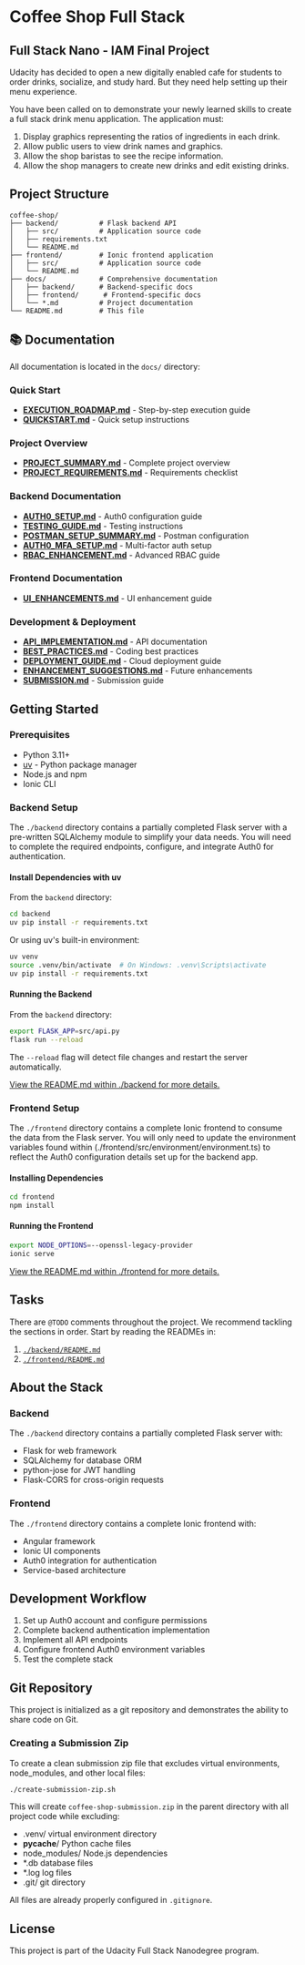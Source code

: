 # Coffee Shop Full Stack

## Full Stack Nano - IAM Final Project

Udacity has decided to open a new digitally enabled cafe for students to order drinks, socialize, and study hard. But they need help setting up their menu experience.

You have been called on to demonstrate your newly learned skills to create a full stack drink menu application. The application must:

1. Display graphics representing the ratios of ingredients in each drink.
2. Allow public users to view drink names and graphics.
3. Allow the shop baristas to see the recipe information.
4. Allow the shop managers to create new drinks and edit existing drinks.

## Project Structure

```
coffee-shop/
├── backend/          # Flask backend API
│   ├── src/          # Application source code
│   ├── requirements.txt
│   └── README.md
├── frontend/         # Ionic frontend application
│   ├── src/          # Application source code
│   └── README.md
├── docs/             # Comprehensive documentation
│   ├── backend/      # Backend-specific docs
│   ├── frontend/      # Frontend-specific docs
│   └── *.md          # Project documentation
└── README.md         # This file
```

## 📚 Documentation

All documentation is located in the `docs/` directory:

### Quick Start
- **[EXECUTION_ROADMAP.md](docs/EXECUTION_ROADMAP.md)** - Step-by-step execution guide
- **[QUICKSTART.md](docs/QUICKSTART.md)** - Quick setup instructions

### Project Overview
- **[PROJECT_SUMMARY.md](docs/PROJECT_SUMMARY.md)** - Complete project overview
- **[PROJECT_REQUIREMENTS.md](docs/PROJECT_REQUIREMENTS.md)** - Requirements checklist

### Backend Documentation
- **[AUTH0_SETUP.md](docs/backend/AUTH0_SETUP.md)** - Auth0 configuration guide
- **[TESTING_GUIDE.md](docs/backend/TESTING_GUIDE.md)** - Testing instructions
- **[POSTMAN_SETUP_SUMMARY.md](docs/backend/POSTMAN_SETUP_SUMMARY.md)** - Postman configuration
- **[AUTH0_MFA_SETUP.md](docs/backend/AUTH0_MFA_SETUP.md)** - Multi-factor auth setup
- **[RBAC_ENHANCEMENT.md](docs/backend/RBAC_ENHANCEMENT.md)** - Advanced RBAC guide

### Frontend Documentation
- **[UI_ENHANCEMENTS.md](docs/frontend/UI_ENHANCEMENTS.md)** - UI enhancement guide

### Development & Deployment
- **[API_IMPLEMENTATION.md](docs/API_IMPLEMENTATION.md)** - API documentation
- **[BEST_PRACTICES.md](docs/BEST_PRACTICES.md)** - Coding best practices
- **[DEPLOYMENT_GUIDE.md](docs/DEPLOYMENT_GUIDE.md)** - Cloud deployment guide
- **[ENHANCEMENT_SUGGESTIONS.md](docs/ENHANCEMENT_SUGGESTIONS.md)** - Future enhancements
- **[SUBMISSION.md](docs/SUBMISSION.md)** - Submission guide

## Getting Started

### Prerequisites

- Python 3.11+
- [uv](https://github.com/astral-sh/uv) - Python package manager
- Node.js and npm
- Ionic CLI

### Backend Setup

The `./backend` directory contains a partially completed Flask server with a pre-written SQLAlchemy module to simplify your data needs. You will need to complete the required endpoints, configure, and integrate Auth0 for authentication.

#### Install Dependencies with uv

From the `backend` directory:

```bash
cd backend
uv pip install -r requirements.txt
```

Or using uv's built-in environment:

```bash
uv venv
source .venv/bin/activate  # On Windows: .venv\Scripts\activate
uv pip install -r requirements.txt
```

#### Running the Backend

From the `backend` directory:

```bash
export FLASK_APP=src/api.py
flask run --reload
```

The `--reload` flag will detect file changes and restart the server automatically.

[View the README.md within ./backend for more details.](./backend/README.md)

### Frontend Setup

The `./frontend` directory contains a complete Ionic frontend to consume the data from the Flask server. You will only need to update the environment variables found within (./frontend/src/environment/environment.ts) to reflect the Auth0 configuration details set up for the backend app.

#### Installing Dependencies

```bash
cd frontend
npm install
```

#### Running the Frontend

```bash
export NODE_OPTIONS=--openssl-legacy-provider
ionic serve
```

[View the README.md within ./frontend for more details.](./frontend/README.md)

## Tasks

There are `@TODO` comments throughout the project. We recommend tackling the sections in order. Start by reading the READMEs in:

1. [`./backend/README.md`](./backend/README.md)
2. [`./frontend/README.md`](./frontend/README.md)

## About the Stack

### Backend

The `./backend` directory contains a partially completed Flask server with:
- Flask for web framework
- SQLAlchemy for database ORM
- python-jose for JWT handling
- Flask-CORS for cross-origin requests

### Frontend

The `./frontend` directory contains a complete Ionic frontend with:
- Angular framework
- Ionic UI components
- Auth0 integration for authentication
- Service-based architecture

## Development Workflow

1. Set up Auth0 account and configure permissions
2. Complete backend authentication implementation
3. Implement all API endpoints
4. Configure frontend Auth0 environment variables
5. Test the complete stack

## Git Repository

This project is initialized as a git repository and demonstrates the ability to share code on Git.

### Creating a Submission Zip

To create a clean submission zip file that excludes virtual environments, node_modules, and other local files:

```bash
./create-submission-zip.sh
```

This will create `coffee-shop-submission.zip` in the parent directory with all project code while excluding:
- .venv/ virtual environment directory
- __pycache__/ Python cache files
- node_modules/ Node.js dependencies
- *.db database files
- *.log log files
- .git/ git directory

All files are already properly configured in `.gitignore`.

## License

This project is part of the Udacity Full Stack Nanodegree program.

